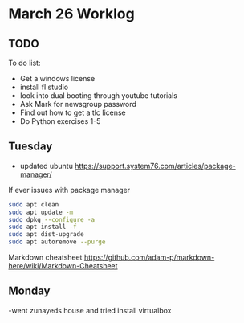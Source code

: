 # March 26 Worklog
## TODO

To do list:
- Get a windows license 
- install fl studio 
- look into dual booting through youtube tutorials 
- Ask Mark for newsgroup password 
- Find out how to get a tlc license 
- Do Python exercises 1-5


## Tuesday
- updated ubuntu
https://support.system76.com/articles/package-manager/

If ever issues with package manager
```bash
sudo apt clean
sudo apt update -m
sudo dpkg --configure -a
sudo apt install -f
sudo apt dist-upgrade
sudo apt autoremove --purge
```

Markdown cheatsheet
https://github.com/adam-p/markdown-here/wiki/Markdown-Cheatsheet


## Monday
-went zunayeds house and tried install virtualbox